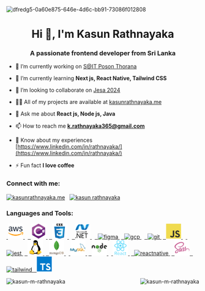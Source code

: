 ![dfredg5-0a60e875-646e-4d6c-bb91-73086f012808](https://github.com/kasun-m-rathnayaka/kasun-m-rathnayaka/assets/145013325/b5592cae-5918-467f-98f9-71906c987041)

<h1 align="center">Hi 👋, I'm Kasun Rathnayaka</h1>
<h3 align="center">A passionate frontend developer from Sri Lanka</h3>

- 🔭 I’m currently working on [S@IT Poson Thorana](https://department-of-it-torana.vercel.app/)

- 🌱 I’m currently learning **Next js, React Native, Tailwind CSS**

- 👯 I’m looking to collaborate on [Jesa 2024](jesa.lk)

- 👨‍💻 All of my projects are available at [kasunrathnayaka.me](kasunrathnayaka.me)

- 💬 Ask me about **React js, Node js, Java**

- 📫 How to reach me **k.rathnayaka365@gmail.com**

- 📄 Know about my experiences [https://www.linkedin.com/in/rathnayaka/](https://www.linkedin.com/in/rathnayaka/)

- ⚡ Fun fact **I love coffee**

<h3 align="left">Connect with me:</h3>
<p align="left">
<a href="https://kasunrathnayaka.me" target="blank"><img align="center" src="https://raw.githubusercontent.com/rahuldkjain/github-profile-readme-generator/master/src/images/icons/Social/devto.svg" alt="kasunrathnayaka.me" height="30" width="40" /></a> &nbsp
<a href="https://linkedin.com/in/kasun rathnayaka" target="blank"><img align="center" src="https://raw.githubusercontent.com/rahuldkjain/github-profile-readme-generator/master/src/images/icons/Social/linked-in-alt.svg" alt="kasun rathnayaka" height="30" width="40" /></a>
</p>

<h3 align="left">Languages and Tools:</h3>
<p align="left"> <a href="https://aws.amazon.com" target="_blank" rel="noreferrer"> &nbsp<img src="https://raw.githubusercontent.com/devicons/devicon/master/icons/amazonwebservices/amazonwebservices-original-wordmark.svg" alt="aws" width="40" height="40"/> </a>&nbsp <a href="https://www.w3schools.com/cs/" target="_blank" rel="noreferrer">&nbsp <img src="https://raw.githubusercontent.com/devicons/devicon/master/icons/csharp/csharp-original.svg" alt="csharp" width="40" height="40"/> </a> &nbsp<a href="https://www.w3schools.com/css/" target="_blank" rel="noreferrer"> &nbsp<img src="https://raw.githubusercontent.com/devicons/devicon/master/icons/css3/css3-original-wordmark.svg" alt="css3" width="40" height="40"/> </a>&nbsp <a href="https://dotnet.microsoft.com/" target="_blank" rel="noreferrer">&nbsp <img src="https://raw.githubusercontent.com/devicons/devicon/master/icons/dot-net/dot-net-original-wordmark.svg" alt="dotnet" width="40" height="40"/> </a>&nbsp <a href="https://www.figma.com/" target="_blank" rel="noreferrer">&nbsp <img src="https://www.vectorlogo.zone/logos/figma/figma-icon.svg" alt="figma" width="40" height="40"/> </a> &nbsp<a href="https://cloud.google.com" target="_blank" rel="noreferrer">&nbsp <img src="https://www.vectorlogo.zone/logos/google_cloud/google_cloud-icon.svg" alt="gcp" width="40" height="40"/> </a>&nbsp <a href="https://git-scm.com/" target="_blank" rel="noreferrer">&nbsp <img src="https://www.vectorlogo.zone/logos/git-scm/git-scm-icon.svg" alt="git" width="40" height="40"/> </a> &nbsp<a href="https://developer.mozilla.org/en-US/docs/Web/JavaScript" target="_blank" rel="noreferrer"> &nbsp<img src="https://raw.githubusercontent.com/devicons/devicon/master/icons/javascript/javascript-original.svg" alt="javascript" width="40" height="40"/> </a>&nbsp <a href="https://jestjs.io" target="_blank" rel="noreferrer"> &nbsp<img src="https://www.vectorlogo.zone/logos/jestjsio/jestjsio-icon.svg" alt="jest" width="40" height="40"/> </a> &nbsp<a href="https://www.linux.org/" target="_blank" rel="noreferrer"> &nbsp<img src="https://raw.githubusercontent.com/devicons/devicon/master/icons/linux/linux-original.svg" alt="linux" width="40" height="40"/> </a> &nbsp<a href="https://www.mongodb.com/" target="_blank" rel="noreferrer"> &nbsp<img src="https://raw.githubusercontent.com/devicons/devicon/master/icons/mongodb/mongodb-original-wordmark.svg" alt="mongodb" width="40" height="40"/> </a>&nbsp <a href="https://www.mysql.com/" target="_blank" rel="noreferrer"> &nbsp<img src="https://raw.githubusercontent.com/devicons/devicon/master/icons/mysql/mysql-original-wordmark.svg" alt="mysql" width="40" height="40"/> </a> &nbsp<a href="https://nodejs.org" target="_blank" rel="noreferrer">&nbsp <img src="https://raw.githubusercontent.com/devicons/devicon/master/icons/nodejs/nodejs-original-wordmark.svg" alt="nodejs" width="40" height="40"/> </a>&nbsp <a href="https://reactjs.org/" target="_blank" rel="noreferrer"> &nbsp<img src="https://raw.githubusercontent.com/devicons/devicon/master/icons/react/react-original-wordmark.svg" alt="react" width="40" height="40"/> </a> &nbsp<a href="https://reactnative.dev/" target="_blank" rel="noreferrer">&nbsp <img src="https://reactnative.dev/img/header_logo.svg" alt="reactnative" width="40" height="40"/> </a> &nbsp<a href="https://sass-lang.com" target="_blank" rel="noreferrer"> &nbsp<img src="https://raw.githubusercontent.com/devicons/devicon/master/icons/sass/sass-original.svg" alt="sass" width="40" height="40"/> </a> <a href="https://tailwindcss.com/" target="_blank" rel="noreferrer">&nbsp <img src="https://www.vectorlogo.zone/logos/tailwindcss/tailwindcss-icon.svg" alt="tailwind" width="40" height="40"/> </a> <a href="https://www.typescriptlang.org/" target="_blank" rel="noreferrer">&nbsp <img src="https://raw.githubusercontent.com/devicons/devicon/master/icons/typescript/typescript-original.svg" alt="typescript" width="40" height="40"/> </a> </p>

<p><img align="left" src="https://github-readme-stats.vercel.app/api/top-langs?username=kasun-m-rathnayaka&show_icons=true&theme=dark&locale=en&layout=compact" alt="kasun-m-rathnayaka" /><img align="right" src="https://github-readme-streak-stats.herokuapp.com/?user=kasun-m-rathnayaka&theme=dark" alt="kasun-m-rathnayaka" /></p>


